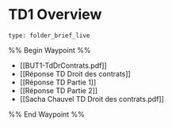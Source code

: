 # TD1 Overview
 
```ccard
type: folder_brief_live
```
 
%% Begin Waypoint %%
- [[BUT1-TdDrContrats.pdf]]
- [[Réponse TD Droit des contrats]]
- [[Réponse TD Partie 1]]
- [[Réponse TD Partie 2]]
- [[Sacha Chauvel TD Droit des contrats.pdf]]

%% End Waypoint %%
